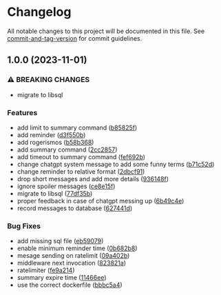 # Changelog

All notable changes to this project will be documented in this file. See [commit-and-tag-version](https://github.com/absolute-version/commit-and-tag-version) for commit guidelines.

## 1.0.0 (2023-11-01)


### ⚠ BREAKING CHANGES

* migrate to libsql

### Features

* add limit to summary command ([b85825f](https://github.com/filipekiss/unity2/commit/b85825f9d1c44ea8284190e9165626f4273d4d57))
* add reminder ([d3f550b](https://github.com/filipekiss/unity2/commit/d3f550b06b0904f300776b73f3273f8f0785bfc0))
* add rogerismos ([b58b368](https://github.com/filipekiss/unity2/commit/b58b368a7afca510a253e27dd98a65ecda15164f))
* add summary command ([2cc2857](https://github.com/filipekiss/unity2/commit/2cc28574fc988a282299cbeff11484fa4140ec87))
* add timeout to summary command ([fef692b](https://github.com/filipekiss/unity2/commit/fef692bffe264212b6a20c8d06e0e9d70a811426))
* change chatgpt system message to add some funny terms ([b71c52d](https://github.com/filipekiss/unity2/commit/b71c52d06389b2b8cac277629fb0aaa14b787bae))
* change reminder to relative format ([2dbcf91](https://github.com/filipekiss/unity2/commit/2dbcf91f9a0ae028b273902e962843b53268fbeb))
* drop short messages and add more details ([936148f](https://github.com/filipekiss/unity2/commit/936148f2e3f78fa66810e9d103a420ce643b2ca2))
* ignore spoiler messages ([ce8e15f](https://github.com/filipekiss/unity2/commit/ce8e15f60c239a13a738983f562668856cb21d06))
* migrate to libsql ([77df35b](https://github.com/filipekiss/unity2/commit/77df35bc5261eec5fad5f67053c0464b560a8afe))
* proper feedback in case of chatgpt messing up ([6b49c4e](https://github.com/filipekiss/unity2/commit/6b49c4e186f2d1266fbe0023760d63fa57a6e7af))
* record messages to database ([627441d](https://github.com/filipekiss/unity2/commit/627441d828e2bb2e8578960590f2b6a32f679d71))


### Bug Fixes

* add missing sql file ([eb59079](https://github.com/filipekiss/unity2/commit/eb590796b58d23082723be1e8fd17002611a5660))
* enable minimum reminder time ([0b682b8](https://github.com/filipekiss/unity2/commit/0b682b8fdc182c84c2ad8a26f3ac0c6f607f982b))
* mesage sending on ratelimit ([09a402b](https://github.com/filipekiss/unity2/commit/09a402b4ec51f8276872b9f76ff3a1da221f5d4a))
* middleware next invocation ([823821a](https://github.com/filipekiss/unity2/commit/823821ad9b42514cb3bf9c9612c18c1ae522127e))
* ratelimiter ([fe9a214](https://github.com/filipekiss/unity2/commit/fe9a214ca6ce45b486b4b036c8108fde82d5f24f))
* summary expire time ([11466ee](https://github.com/filipekiss/unity2/commit/11466ee5f6ca8fb7c016eebffac07b6af408896c))
* use the correct dockerfile ([bbbc5a4](https://github.com/filipekiss/unity2/commit/bbbc5a422f867e627bee65a538ffa5eaf40d8546))
